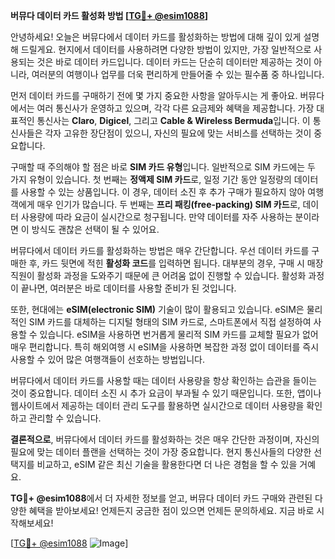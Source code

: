 **버뮤다 데이터 카드 활성화 방법 [[TG💪+ @esim1088](https://t.me/s/esim1088)]**

안녕하세요! 오늘은 버뮤다에서 데이터 카드를 활성화하는 방법에 대해 깊이 있게 설명해 드릴게요. 현지에서 데이터를 사용하려면 다양한 방법이 있지만, 가장 일반적으로 사용되는 것은 바로 데이터 카드입니다. 데이터 카드는 단순히 데이터만 제공하는 것이 아니라, 여러분의 여행이나 업무를 더욱 편리하게 만들어줄 수 있는 필수품 중 하나입니다.

먼저 데이터 카드를 구매하기 전에 몇 가지 중요한 사항을 알아두시는 게 좋아요. 버뮤다에서는 여러 통신사가 운영하고 있으며, 각각 다른 요금제와 혜택을 제공합니다. 가장 대표적인 통신사는 **Claro**, **Digicel**, 그리고 **Cable & Wireless Bermuda**입니다. 이 통신사들은 각자 고유한 장단점이 있으니, 자신의 필요에 맞는 서비스를 선택하는 것이 중요합니다.

구매할 때 주의해야 할 점은 바로 **SIM 카드 유형**입니다. 일반적으로 SIM 카드에는 두 가지 유형이 있습니다. 첫 번째는 **정액제 SIM 카드**로, 일정 기간 동안 일정량의 데이터를 사용할 수 있는 상품입니다. 이 경우, 데이터 소진 후 추가 구매가 필요하지 않아 여행객에게 매우 인기가 많습니다. 두 번째는 **프리 패킹(free-packing) SIM 카드**로, 데이터 사용량에 따라 요금이 실시간으로 청구됩니다. 만약 데이터를 자주 사용하는 분이라면 이 방식도 괜찮은 선택이 될 수 있어요.

버뮤다에서 데이터 카드를 활성화하는 방법은 매우 간단합니다. 우선 데이터 카드를 구매한 후, 카드 뒷면에 적힌 **활성화 코드**를 입력하면 됩니다. 대부분의 경우, 구매 시 매장 직원이 활성화 과정을 도와주기 때문에 큰 어려움 없이 진행할 수 있습니다. 활성화 과정이 끝나면, 여러분은 바로 데이터를 사용할 준비가 된 것입니다.

또한, 현대에는 **eSIM(electronic SIM)** 기술이 많이 활용되고 있습니다. eSIM은 물리적인 SIM 카드를 대체하는 디지털 형태의 SIM 카드로, 스마트폰에서 직접 설정하여 사용할 수 있습니다. eSIM을 사용하면 번거롭게 물리적 SIM 카드를 교체할 필요가 없어 매우 편리합니다. 특히 해외여행 시 eSIM을 사용하면 복잡한 과정 없이 데이터를 즉시 사용할 수 있어 많은 여행객들이 선호하는 방법입니다.

버뮤다에서 데이터 카드를 사용할 때는 데이터 사용량을 항상 확인하는 습관을 들이는 것이 중요합니다. 데이터 소진 시 추가 요금이 부과될 수 있기 때문입니다. 또한, 앱이나 웹사이트에서 제공하는 데이터 관리 도구를 활용하면 실시간으로 데이터 사용량을 확인하고 관리할 수 있습니다.

**결론적으로**, 버뮤다에서 데이터 카드를 활성화하는 것은 매우 간단한 과정이며, 자신의 필요에 맞는 데이터 플랜을 선택하는 것이 가장 중요합니다. 현지 통신사들의 다양한 선택지를 비교하고, eSIM 같은 최신 기술을 활용한다면 더 나은 경험을 할 수 있을 거예요.

**TG💪+ @esim1088**에서 더 자세한 정보를 얻고, 버뮤다 데이터 카드 구매와 관련된 다양한 혜택을 받아보세요! 언제든지 궁금한 점이 있으면 언제든 문의하세요. 지금 바로 시작해보세요!

[[TG💪+ @esim1088](https://t.me/s/esim1088) ![Image](https://i.postimg.cc/Y0z9fWf4/image.png)]